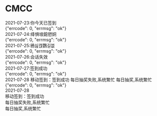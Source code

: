 # CMCC

  
2021-07-23:你今天已签到  
{"errcode": 0, "errmsg": "ok"}  
2021-07-24:绛惧埌鎴愬姛  
{"errcode": 0, "errmsg": "ok"}  
2021-07-25:鴉싪캕鸚길븞  
{"errcode": 0, "errmsg": "ok"}  
2021-07-26:会话失效  
{"errcode": 0, "errmsg": "ok"}  
2021-07-27:签到成功  
{"errcode": 0, "errmsg": "ok"}  
2021-07-28 移动签到：签到成功 每日抽奖失败,系统繁忙 每日抽奖,系统繁忙  
{"errcode": 0, "errmsg": "ok"}  
2021-07-28  
移动签到：签到成功  
每日抽奖失败,系统繁忙  
每日抽奖,系统繁忙